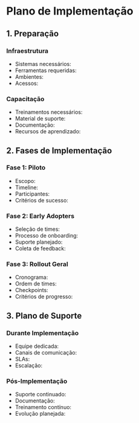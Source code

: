 # Plano de Implementação

## 1. Preparação
### Infraestrutura
- Sistemas necessários:
- Ferramentas requeridas:
- Ambientes:
- Acessos:

### Capacitação
- Treinamentos necessários:
- Material de suporte:
- Documentação:
- Recursos de aprendizado:

## 2. Fases de Implementação
### Fase 1: Piloto
- Escopo:
- Timeline:
- Participantes:
- Critérios de sucesso:

### Fase 2: Early Adopters
- Seleção de times:
- Processo de onboarding:
- Suporte planejado:
- Coleta de feedback:

### Fase 3: Rollout Geral
- Cronograma:
- Ordem de times:
- Checkpoints:
- Critérios de progresso:

## 3. Plano de Suporte
### Durante Implementação
- Equipe dedicada:
- Canais de comunicação:
- SLAs:
- Escalação:

### Pós-Implementação
- Suporte continuado:
- Documentação:
- Treinamento contínuo:
- Evolução planejada: